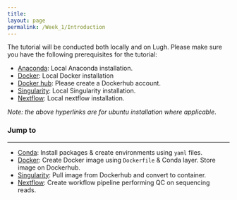 ```yaml
---
title:
layout: page
permalink: /Week_1/Introduction
---
```


The tutorial will be conducted both locally and on Lugh. Please make sure you have the following prerequisites for the tutorial:
 - [Anaconda](https://www.anaconda.com/products/individual): Local Anaconda installation.
 - [Docker](https://docs.docker.com/engine/install/ubuntu/): Local Docker installation
 - [Docker hub](https://hub.docker.com/): Please create a Dockerhub account.
 - [Singularity](https://singularity.lbl.gov/install-linux): Local Singularity installation.
 - [Nextflow](https://www.nextflow.io/docs/latest/getstarted.html#installation): Local nextflow installation.

*Note: the above hyperlinks are for ubuntu installation where applicable*. 

### Jump to
***
- [Conda](http://barrydigby.github.io/Week_1/Conda): Install packages & create environments using `yaml` files.
- [Docker](http://barrydigby.github.io/Week_1/Docker): Create Docker image using `Dockerfile` & Conda layer. Store image on Dockerhub.
- [Singularity](http://barrydigby.github.io/Week_1/Singularity): Pull image from Dockerhub and convert to container.
- [Nextflow](http://barrydigby.github.io/Week_1/Nextflow): Create workflow pipeline performing QC on sequencing reads.
